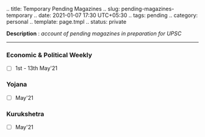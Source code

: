 .. title: Temporary Pending Magazines
.. slug: pending-magazines-temporary
.. date: 2021-01-07 17:30 UTC+05:30
.. tags: pending
.. category: personal
.. template: page.tmpl
.. status: private

**Description** : *account of pending magazines in preparation for UPSC*

***
<!-- TEASER_END -->

### Economic & Political Weekly
- [ ] 1st - 13th May'21
### Yojana
- [ ] May'21
### Kurukshetra
- [ ] May'21
